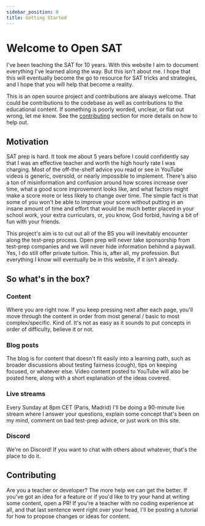 ```yaml
---
sidebar_position: 0
title: Getting Started
---
```


# Welcome to Open SAT

I've been teaching the SAT for 10 years.
With this website I aim to document everything I've learned along the way.
But this isn't about me.
I hope that this will eventually become the go to resource for SAT tricks and strategies, and I hope that you will help that become a reality.

This is an open source project and contributions are always welcome. That could be contributions to the codebase as well as contributions to the educational content. 
If something is poorly worded, unclear, or flat out wrong, let me know. See the [contributing](getting-started#contributing) section for more details on how to help out.

## Motivation

SAT prep is hard. It took me about 5 years before I could confidently say that I was an effective teacher and worth the high hourly rate I was charging.
Most of the off-the-shelf advice you read or see in YouTube videos is generic, oversold, or nearly impossible to implement.
There's also a ton of misinformation and confusion around how scores increase over time,
what a good score improvement looks like, and what factors might make a score more or less likely to change over time.
The simple fact is that some of you won't be able to improve your score without putting in an insane amount of time and effort that would be much better placed in your school work, your extra curriculars, or, you know, God forbid, having a bit of fun with your friends. 

This project's aim is to cut out all of the BS you will inevitably encounter along the test-prep process.
Open prep will never take sponsorship from test-prep companies and we will never hide information behihnd a paywall.
Yes, I do still offer private tuition.
This is, after all, my profession. 
But everything I know will eventually be in this website, if it isn't already.

## So what's in the box?

### Content
Where you are right now. If you keep pressing next after each page, you'll move through the content in order from most general / basic to most complex/specific. Kind of. It's not as easy as it sounds to put concepts in order of difficulty, believe it or not.

### Blog posts
The blog is for content that doesn't fit easily into a learning path, such as broader discussions about testing fairness (cough), tips on keeping focused, or whatever else. Video content posted to
YouTube will also be posted here, along with a short explanation of the ideas covered.

### Live streams
Every Sunday at 8pm CET (Paris, Madrid) I'll be doing a 90-minute live stream where I answer your questions, explain some concept that's been on my mind, comment on bad test-prep advice, or just work on this site.

### Discord
We're on Discord!
If you want to chat with others about whatever, that's the place to do it. 

## Contributing
Are you a teacher or developer?
The more help we can get the better.
If you've got an idea for a feature or if you'd like to try your hand at writing some content, open a PR!
If you're a teacher with no coding experience at all, and that last sentence went right over your head, I'll be posting a tutorial for how to propose changes or ideas for content.


